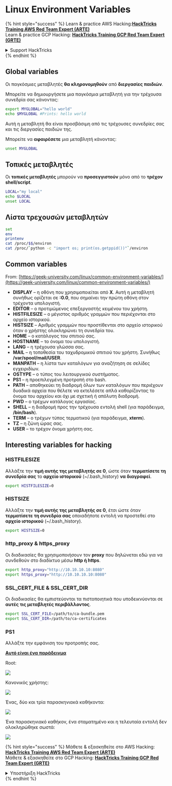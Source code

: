 # Linux Environment Variables

{% hint style="success" %}
Learn & practice AWS Hacking:<img src="/.gitbook/assets/arte.png" alt="" data-size="line">[**HackTricks Training AWS Red Team Expert (ARTE)**](https://training.hacktricks.xyz/courses/arte)<img src="/.gitbook/assets/arte.png" alt="" data-size="line">\
Learn & practice GCP Hacking: <img src="/.gitbook/assets/grte.png" alt="" data-size="line">[**HackTricks Training GCP Red Team Expert (GRTE)**<img src="/.gitbook/assets/grte.png" alt="" data-size="line">](https://training.hacktricks.xyz/courses/grte)

<details>

<summary>Support HackTricks</summary>

* Check the [**subscription plans**](https://github.com/sponsors/carlospolop)!
* **Join the** 💬 [**Discord group**](https://discord.gg/hRep4RUj7f) or the [**telegram group**](https://t.me/peass) or **follow** us on **Twitter** 🐦 [**@hacktricks\_live**](https://twitter.com/hacktricks\_live)**.**
* **Share hacking tricks by submitting PRs to the** [**HackTricks**](https://github.com/carlospolop/hacktricks) and [**HackTricks Cloud**](https://github.com/carlospolop/hacktricks-cloud) github repos.

</details>
{% endhint %}

## Global variables

Οι παγκόσμιες μεταβλητές **θα κληρονομηθούν** από **διεργασίες παιδιών**.

Μπορείτε να δημιουργήσετε μια παγκόσμια μεταβλητή για την τρέχουσα συνεδρία σας κάνοντας:
```bash
export MYGLOBAL="hello world"
echo $MYGLOBAL #Prints: hello world
```
Αυτή η μεταβλητή θα είναι προσβάσιμη από τις τρέχουσες συνεδρίες σας και τις διεργασίες παιδιών της.

Μπορείτε να **αφαιρέσετε** μια μεταβλητή κάνοντας:
```bash
unset MYGLOBAL
```
## Τοπικές μεταβλητές

Οι **τοπικές μεταβλητές** μπορούν να **προσεγγιστούν** μόνο από το **τρέχον shell/script**.
```bash
LOCAL="my local"
echo $LOCAL
unset LOCAL
```
## Λίστα τρεχουσών μεταβλητών
```bash
set
env
printenv
cat /proc/$$/environ
cat /proc/`python -c "import os; print(os.getppid())"`/environ
```
## Common variables

From: [https://geek-university.com/linux/common-environment-variables/](https://geek-university.com/linux/common-environment-variables/)

* **DISPLAY** – η οθόνη που χρησιμοποιείται από **X**. Αυτή η μεταβλητή συνήθως ορίζεται σε **:0.0**, που σημαίνει την πρώτη οθόνη στον τρέχοντα υπολογιστή.
* **EDITOR** – ο προτιμώμενος επεξεργαστής κειμένου του χρήστη.
* **HISTFILESIZE** – ο μέγιστος αριθμός γραμμών που περιέχονται στο αρχείο ιστορικού.
* **HISTSIZE** – Αριθμός γραμμών που προστίθενται στο αρχείο ιστορικού όταν ο χρήστης ολοκληρώνει τη συνεδρία του.
* **HOME** – ο κατάλογος του σπιτιού σας.
* **HOSTNAME** – το όνομα του υπολογιστή.
* **LANG** – η τρέχουσα γλώσσα σας.
* **MAIL** – η τοποθεσία του ταχυδρομικού σπιτιού του χρήστη. Συνήθως **/var/spool/mail/USER**.
* **MANPATH** – η λίστα των καταλόγων για αναζήτηση σε σελίδες εγχειριδίων.
* **OSTYPE** – ο τύπος του λειτουργικού συστήματος.
* **PS1** – η προεπιλεγμένη προτροπή στο bash.
* **PATH** – αποθηκεύει τη διαδρομή όλων των καταλόγων που περιέχουν δυαδικά αρχεία που θέλετε να εκτελέσετε απλά καθορίζοντας το όνομα του αρχείου και όχι με σχετική ή απόλυτη διαδρομή.
* **PWD** – ο τρέχων κατάλογος εργασίας.
* **SHELL** – η διαδρομή προς την τρέχουσα εντολή shell (για παράδειγμα, **/bin/bash**).
* **TERM** – ο τρέχων τύπος τερματικού (για παράδειγμα, **xterm**).
* **TZ** – η ζώνη ώρας σας.
* **USER** – το τρέχον όνομα χρήστη σας.

## Interesting variables for hacking

### **HISTFILESIZE**

Αλλάξτε την **τιμή αυτής της μεταβλητής σε 0**, ώστε όταν **τερματίσετε τη συνεδρία σας** το **αρχείο ιστορικού** (\~/.bash\_history) **να διαγραφεί**.
```bash
export HISTFILESIZE=0
```
### **HISTSIZE**

Αλλάξτε την **τιμή αυτής της μεταβλητής σε 0**, έτσι ώστε όταν **τερματίσετε τη συνεδρία σας** οποιαδήποτε εντολή να προστεθεί στο **αρχείο ιστορικού** (\~/.bash\_history).
```bash
export HISTSIZE=0
```
### http\_proxy & https\_proxy

Οι διαδικασίες θα χρησιμοποιήσουν τον **proxy** που δηλώνεται εδώ για να συνδεθούν στο διαδίκτυο μέσω **http ή https**.
```bash
export http_proxy="http://10.10.10.10:8080"
export https_proxy="http://10.10.10.10:8080"
```
### SSL\_CERT\_FILE & SSL\_CERT\_DIR

Οι διαδικασίες θα εμπιστεύονται τα πιστοποιητικά που υποδεικνύονται σε **αυτές τις μεταβλητές περιβάλλοντος**.
```bash
export SSL_CERT_FILE=/path/to/ca-bundle.pem
export SSL_CERT_DIR=/path/to/ca-certificates
```
### PS1

Αλλάξτε την εμφάνιση του προτροπής σας.

[**Αυτό είναι ένα παράδειγμα**](https://gist.github.com/carlospolop/43f7cd50f3deea972439af3222b68808)

Root:

![](<../.gitbook/assets/image (897).png>)

Κανονικός χρήστης:

![](<../.gitbook/assets/image (740).png>)

Ένας, δύο και τρία παρασκηνιακά καθήκοντα:

![](<../.gitbook/assets/image (145).png>)

Ένα παρασκηνιακό καθήκον, ένα σταματημένο και η τελευταία εντολή δεν ολοκληρώθηκε σωστά:

![](<../.gitbook/assets/image (715).png>)


{% hint style="success" %}
Μάθετε & εξασκηθείτε στο AWS Hacking:<img src="/.gitbook/assets/arte.png" alt="" data-size="line">[**HackTricks Training AWS Red Team Expert (ARTE)**](https://training.hacktricks.xyz/courses/arte)<img src="/.gitbook/assets/arte.png" alt="" data-size="line">\
Μάθετε & εξασκηθείτε στο GCP Hacking: <img src="/.gitbook/assets/grte.png" alt="" data-size="line">[**HackTricks Training GCP Red Team Expert (GRTE)**<img src="/.gitbook/assets/grte.png" alt="" data-size="line">](https://training.hacktricks.xyz/courses/grte)

<details>

<summary>Υποστήριξη HackTricks</summary>

* Ελέγξτε τα [**σχέδια συνδρομής**](https://github.com/sponsors/carlospolop)!
* **Εγγραφείτε στην** 💬 [**ομάδα Discord**](https://discord.gg/hRep4RUj7f) ή στην [**ομάδα telegram**](https://t.me/peass) ή **ακολουθήστε** μας στο **Twitter** 🐦 [**@hacktricks\_live**](https://twitter.com/hacktricks\_live)**.**
* **Μοιραστείτε κόλπα hacking υποβάλλοντας PRs στα** [**HackTricks**](https://github.com/carlospolop/hacktricks) και [**HackTricks Cloud**](https://github.com/carlospolop/hacktricks-cloud) github repos.

</details>
{% endhint %}

